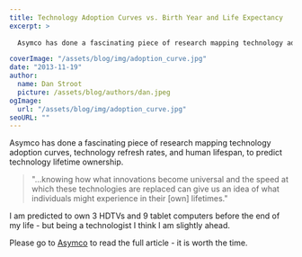 ```yaml
---
title: Technology Adoption Curves vs. Birth Year and Life Expectancy
excerpt: >
  
  Asymco has done a fascinating piece of research mapping technology adoption curves, technology refresh rates, and human lifespan, to predict technology lifetime ownership. "...knowing how what innovations become universal and the speed at which these technologies are replaced can give us an idea of what individuals might experience in their lifetimes."

coverImage: "/assets/blog/img/adoption_curve.jpg"
date: "2013-11-19"
author:
  name: Dan Stroot
  picture: /assets/blog/authors/dan.jpeg
ogImage:
  url: "/assets/blog/img/adoption_curve.jpg"
seoURL: ""
---
```


Asymco has done a fascinating piece of research mapping technology adoption curves, technology refresh rates, and human lifespan, to predict technology lifetime ownership.

> "...knowing how what innovations become universal and the speed at which these technologies are replaced can give us an idea of what individuals might experience in their [own] lifetimes."


I am predicted to own 3 HDTVs and 9 tablet computers before the end of my life - but being a technologist I think I am slightly ahead.

Please go to [Asymco](http://www.asymco.com/2013/11/19/a-way-to-measure-ones-life/) to read the full article - it is worth the time.
